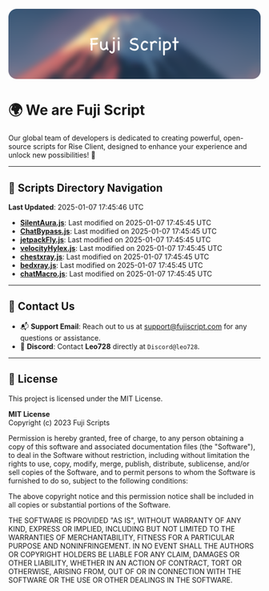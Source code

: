 ![Banner](.github/b.webp)

# 🌍 **We are Fuji Script**

Our global team of developers is dedicated to creating powerful, open-source scripts for Rise Client, designed to enhance your experience and unlock new possibilities! 🌟

---
<!-- SCRIPTS_NAVIGATION_START -->
## 📂 **Scripts Directory Navigation**

**Last Updated**: 2025-01-07 17:45:46 UTC

- **[SilentAura.js](scripts/SilentAura.js)**: Last modified on 2025-01-07 17:45:45 UTC
- **[ChatBypass.js](scripts/ChatBypass.js)**: Last modified on 2025-01-07 17:45:45 UTC
- **[jetpackFly.js](scripts/jetpackFly.js)**: Last modified on 2025-01-07 17:45:45 UTC
- **[velocityHylex.js](scripts/velocityHylex.js)**: Last modified on 2025-01-07 17:45:45 UTC
- **[chestxray.js](scripts/chestxray.js)**: Last modified on 2025-01-07 17:45:45 UTC
- **[bedxray.js](scripts/bedxray.js)**: Last modified on 2025-01-07 17:45:45 UTC
- **[chatMacro.js](scripts/chatMacro.js)**: Last modified on 2025-01-07 17:45:45 UTC

<!-- SCRIPTS_NAVIGATION_END -->

---

## 💬 **Contact Us**  
- 📬 **Support Email**: Reach out to us at [support@fujiscript.com](mailto:support@fujiscript.com) for any questions or assistance.  
- 💬 **Discord**: Contact **Leo728** directly at `Discord@leo728`.

---

## 📜 **License**

This project is licensed under the MIT License.  

**MIT License**  
Copyright (c) 2023 Fuji Scripts  

Permission is hereby granted, free of charge, to any person obtaining a copy of this software and associated documentation files (the "Software"), to deal in the Software without restriction, including without limitation the rights to use, copy, modify, merge, publish, distribute, sublicense, and/or sell copies of the Software, and to permit persons to whom the Software is furnished to do so, subject to the following conditions:  

The above copyright notice and this permission notice shall be included in all copies or substantial portions of the Software.  

THE SOFTWARE IS PROVIDED "AS IS", WITHOUT WARRANTY OF ANY KIND, EXPRESS OR IMPLIED, INCLUDING BUT NOT LIMITED TO THE WARRANTIES OF MERCHANTABILITY, FITNESS FOR A PARTICULAR PURPOSE AND NONINFRINGEMENT. IN NO EVENT SHALL THE AUTHORS OR COPYRIGHT HOLDERS BE LIABLE FOR ANY CLAIM, DAMAGES OR OTHER LIABILITY, WHETHER IN AN ACTION OF CONTRACT, TORT OR OTHERWISE, ARISING FROM, OUT OF OR IN CONNECTION WITH THE SOFTWARE OR THE USE OR OTHER DEALINGS IN THE SOFTWARE.  
